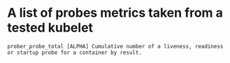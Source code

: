 A list of probes metrics taken from a tested kubelet
=====================================================

```
prober_probe_total [ALPHA] Cumulative number of a liveness, readiness or startup probe for a container by result.
```
